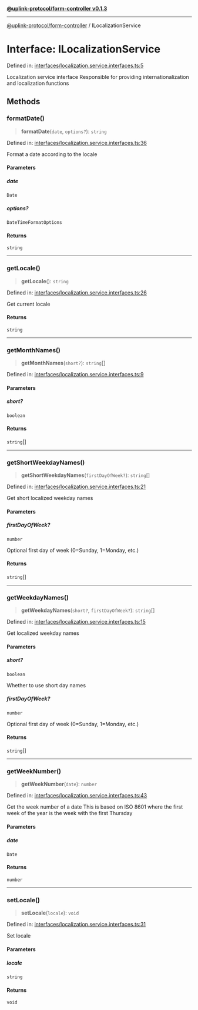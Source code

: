 [**@uplink-protocol/form-controller v0.1.3**](../README.md)

***

[@uplink-protocol/form-controller](../globals.md) / ILocalizationService

# Interface: ILocalizationService

Defined in: [interfaces/localization.service.interfaces.ts:5](https://github.com/jmkcoder/uplink-protocol-calendar/blob/b7ce0ea27c5f5fc885d8d11198b3335a1464aa83/src/interfaces/localization.service.interfaces.ts#L5)

Localization service interface
Responsible for providing internationalization and localization functions

## Methods

### formatDate()

> **formatDate**(`date`, `options?`): `string`

Defined in: [interfaces/localization.service.interfaces.ts:36](https://github.com/jmkcoder/uplink-protocol-calendar/blob/b7ce0ea27c5f5fc885d8d11198b3335a1464aa83/src/interfaces/localization.service.interfaces.ts#L36)

Format a date according to the locale

#### Parameters

##### date

`Date`

##### options?

`DateTimeFormatOptions`

#### Returns

`string`

***

### getLocale()

> **getLocale**(): `string`

Defined in: [interfaces/localization.service.interfaces.ts:26](https://github.com/jmkcoder/uplink-protocol-calendar/blob/b7ce0ea27c5f5fc885d8d11198b3335a1464aa83/src/interfaces/localization.service.interfaces.ts#L26)

Get current locale

#### Returns

`string`

***

### getMonthNames()

> **getMonthNames**(`short?`): `string`[]

Defined in: [interfaces/localization.service.interfaces.ts:9](https://github.com/jmkcoder/uplink-protocol-calendar/blob/b7ce0ea27c5f5fc885d8d11198b3335a1464aa83/src/interfaces/localization.service.interfaces.ts#L9)

#### Parameters

##### short?

`boolean`

#### Returns

`string`[]

***

### getShortWeekdayNames()

> **getShortWeekdayNames**(`firstDayOfWeek?`): `string`[]

Defined in: [interfaces/localization.service.interfaces.ts:21](https://github.com/jmkcoder/uplink-protocol-calendar/blob/b7ce0ea27c5f5fc885d8d11198b3335a1464aa83/src/interfaces/localization.service.interfaces.ts#L21)

Get short localized weekday names

#### Parameters

##### firstDayOfWeek?

`number`

Optional first day of week (0=Sunday, 1=Monday, etc.)

#### Returns

`string`[]

***

### getWeekdayNames()

> **getWeekdayNames**(`short?`, `firstDayOfWeek?`): `string`[]

Defined in: [interfaces/localization.service.interfaces.ts:15](https://github.com/jmkcoder/uplink-protocol-calendar/blob/b7ce0ea27c5f5fc885d8d11198b3335a1464aa83/src/interfaces/localization.service.interfaces.ts#L15)

Get localized weekday names

#### Parameters

##### short?

`boolean`

Whether to use short day names

##### firstDayOfWeek?

`number`

Optional first day of week (0=Sunday, 1=Monday, etc.)

#### Returns

`string`[]

***

### getWeekNumber()

> **getWeekNumber**(`date`): `number`

Defined in: [interfaces/localization.service.interfaces.ts:43](https://github.com/jmkcoder/uplink-protocol-calendar/blob/b7ce0ea27c5f5fc885d8d11198b3335a1464aa83/src/interfaces/localization.service.interfaces.ts#L43)

Get the week number of a date
This is based on ISO 8601 where the first week of the year is the week with the first Thursday

#### Parameters

##### date

`Date`

#### Returns

`number`

***

### setLocale()

> **setLocale**(`locale`): `void`

Defined in: [interfaces/localization.service.interfaces.ts:31](https://github.com/jmkcoder/uplink-protocol-calendar/blob/b7ce0ea27c5f5fc885d8d11198b3335a1464aa83/src/interfaces/localization.service.interfaces.ts#L31)

Set locale

#### Parameters

##### locale

`string`

#### Returns

`void`
